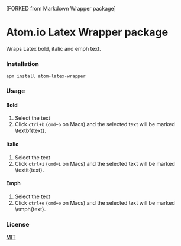 
[FORKED from Markdown Wrapper package]
# Atom.io Latex Wrapper package

Wraps Latex bold, italic and emph text.


### Installation

```
apm install atom-latex-wrapper
```


### Usage


#### Bold

1. Select the text
2. Click `ctrl+b` (`cmd+b` on Macs) and the selected text will be marked \textbf{text}.


#### Italic

1. Select the text
2. Click `ctrl+i` (`cmd+i` on Macs) and the selected text will be marked \textit{text}.


#### Emph

1. Select the text
2. Click `ctrl+e` (`cmd+e` on Macs) and the selected text will be marked \emph{text}.


### License

[MIT](./LICENSE)
